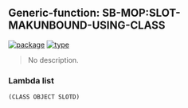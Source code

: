 ## Generic-function: SB-MOP:SLOT-MAKUNBOUND-USING-CLASS
[![package](https://img.shields.io/badge/Package-SB--MOP-5f9ea0.svg?style=social&colorA=999999)](../) [![type](https://img.shields.io/badge/Type-Generic--Function-5f9ea0.svg?style=social&colorA=999999)](../#generic-function) 

> No description.

### Lambda list
```
(CLASS OBJECT SLOTD)
```
